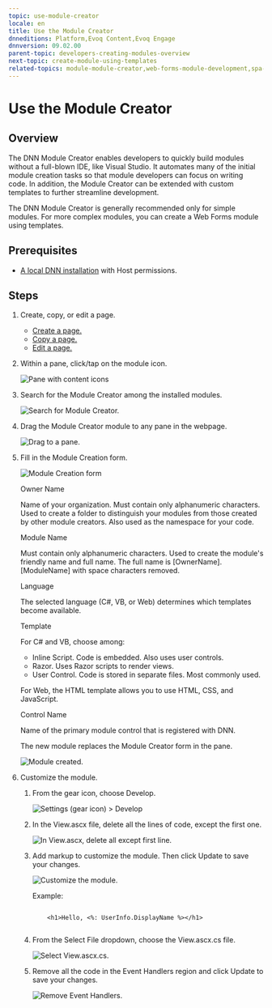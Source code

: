 ```yaml
---
topic: use-module-creator
locale: en
title: Use the Module Creator
dnneditions: Platform,Evoq Content,Evoq Engage
dnnversion: 09.02.00
parent-topic: developers-creating-modules-overview
next-topic: create-module-using-templates
related-topics: module-module-creator,web-forms-module-development,spa-module-development,mvc-module-development
---
```


# Use the Module Creator

## Overview

The DNN Module Creator enables developers to quickly build modules without a full-blown IDE, like Visual Studio. It automates many of the initial module creation tasks so that module developers can focus on writing code. In addition, the Module Creator can be extended with custom templates to further streamline development.

The DNN Module Creator is generally recommended only for simple modules. For more complex modules, you can create a Web Forms module using templates.

## Prerequisites

*   [A local DNN installation](set-up-dnn) with Host permissions.

## Steps

1.  Create, copy, or edit a page.
    *   [Create a page.](create-single-page-standard)
    *   [Copy a page.](copy-page-pb-all)
    *   [Edit a page.](edit-page-pb-all)
2.  Within a pane, click/tap on the module icon.
    
      
    
    ![Pane with content icons](/images/scr-pane-with-content-icons-module.png)
    
      
    
3.  Search for the Module Creator among the installed modules.
    
      
    
    ![Search for Module Creator.](/images/scr-menuModulesList04ModuleCreator.png)
    
      
    
4.  Drag the Module Creator module to any pane in the webpage.
    
      
    
    ![Drag to a pane.](/images/scr-menuModulesModuleCreatorDrag.png)
    
      
    
5.  Fill in the Module Creation form.
    
      
    
    ![Module Creation form](/images/scr-ModuleCreatorForm.png)
    
      
    
    Owner Name
    
    Name of your organization. Must contain only alphanumeric characters. Used to create a folder to distinguish your modules from those created by other module creators. Also used as the namespace for your code.
    
    Module Name
    
    Must contain only alphanumeric characters. Used to create the module's friendly name and full name. The full name is \[OwnerName\].\[ModuleName\] with space characters removed.
    
    Language
    
    The selected language (C#, VB, or Web) determines which templates become available.
    
    Template
    
    For C# and VB, choose among:
    
    *   Inline Script. Code is embedded. Also uses user controls.
    *   Razor. Uses Razor scripts to render views.
    *   User Control. Code is stored in separate files. Most commonly used.
    
    For Web, the HTML template allows you to use HTML, CSS, and JavaScript.
    
    Control Name
    
    Name of the primary module control that is registered with DNN.
    
    The new module replaces the Module Creator form in the pane.
    
      
    
    ![Module created.](/images/scr-ModuleCreatorModuleCreated.png)
    
      
    
6.  Customize the module.
    1.  From the gear icon, choose Develop.
        
          
        
        ![Settings (gear icon) > Develop](/images/scr-ModuleGearMenuDevelop.png)
        
          
        
    2.  In the View.ascx file, delete all the lines of code, except the first one.
        
          
        
        ![In View.ascx, delete all except first line.](/images/scr-ModuleViewAscx.png)
        
          
        
    3.  Add markup to customize the module. Then click Update to save your changes.
        
          
        
        ![Customize the module.](/images/scr-ModuleCustomize.png)
        
          
        
        Example:
        
        ```
         
            <h1>Hello, <%: UserInfo.DisplayName %></h1>
                                    
        ```
        
    4.  From the Select File dropdown, choose the View.ascx.cs file.
        
          
        
        ![Select View.ascx.cs.](/images/scr-ModuleViewAscxCs.png)
        
          
        
    5.  Remove all the code in the Event Handlers region and click Update to save your changes.
        
          
        
        ![Remove Event Handlers.](/images/scr-ModuleDeleteEventHandlers.png)